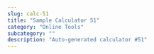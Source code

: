 ```yaml
---
slug: calc-51
title: "Sample Calculator 51"
category: "Online Tools"
subcategory: ""
description: "Auto-generated calculator #51"
---
```


